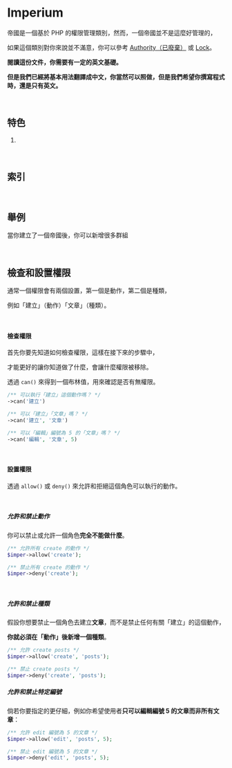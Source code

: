 # Imperium
帝國是一個基於 PHP 的權限管理類別，然而，一個帝國並不是這麼好管理的，

如果這個類別對你來說並不滿意，你可以參考 [Authority（已廢棄）](https://github.com/machuga/authority) 或 [Lock](https://github.com/BeatSwitch/lock)。

**閱讀這份文件，你需要有一定的英文基礎。**

**但是我們已經將基本用法翻譯成中文，你當然可以照做，但是我們希望你撰寫程式時，還是只有英文。**

&nbsp;

## 特色

1.

&nbsp;

## 索引

&nbsp;

## 舉例

當你建立了一個帝國後，你可以新增很多群組

&nbsp;

## 檢查和設置權限

通常一個權限會有兩個設置，第一個是動作，第二個是種類，

例如「建立」（動作）「文章」（種類）。

&nbsp;

#### 檢查權限

首先你要先知道如何檢查權限，這樣在接下來的步驟中，

才能更好的讓你知道做了什麼，會讓什麼權限被移除。

透過 `can()` 來得到一個布林值，用來確認是否有無權限。

```php
/** 可以執行「建立」這個動作嗎？ */
->can('建立')

/** 可以「建立」「文章」嗎？ */
->can('建立', '文章')

/** 可以「編輯」編號為 5 的「文章」嗎？ */
->can('編輯', '文章', 5)
```
&nbsp;

#### 設置權限

透過 `allow()` 或 `deny()` 來允許和拒絕這個角色可以執行的動作。

&nbsp;

##### 允許和禁止動作

你可以禁止或允許一個角色**完全不能做什麼**。

```php
/** 允許所有 create 的動作 */
$imper->allow('create');

/** 禁止所有 create 的動作 */
$imper->deny('create');
```

&nbsp;

##### 允許和禁止種類

假設你想要禁止一個角色去建立**文章**，而不是禁止任何有關「建立」的這個動作，

**你就必須在「動作」後新增一個種類**。

```php
/** 允許 create posts */
$imper->allow('create', 'posts');

/** 禁止 create posts */
$imper->deny('create', 'posts');
```

##### 允許和禁止特定編號

倘若你要指定的更仔細，例如你希望使用者**只可以編輯編號 5 的文章而非所有文章**：

```php
/** 允許 edit 編號為 5 的文章 */
$imper->allow('edit', 'posts', 5);

/** 禁止 edit 編號為 5 的文章 */
$imper->deny('edit', 'posts', 5);
```
